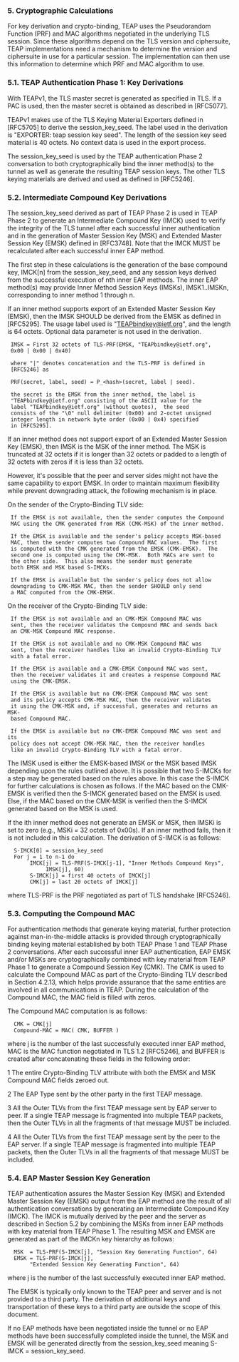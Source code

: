 ### 5.  Cryptographic Calculations

   For key derivation and crypto-binding, TEAP uses the Pseudorandom
   Function (PRF) and MAC algorithms negotiated in the underlying TLS
   session.  Since these algorithms depend on the TLS version and
   ciphersuite, TEAP implementations need a mechanism to determine the
   version and ciphersuite in use for a particular session.  The
   implementation can then use this information to determine which PRF
   and MAC algorithm to use.

### 5.1.  TEAP Authentication Phase 1: Key Derivations

   With TEAPv1, the TLS master secret is generated as specified in TLS.
   If a PAC is used, then the master secret is obtained as described in
   [RFC5077].

   TEAPv1 makes use of the TLS Keying Material Exporters defined in
   [RFC5705] to derive the session_key_seed.  The label used in the
   derivation is "EXPORTER: teap session key seed".  The length of the
   session key seed material is 40 octets.  No context data is used in
   the export process.

   The session_key_seed is used by the TEAP authentication Phase 2
   conversation to both cryptographically bind the inner method(s) to
   the tunnel as well as generate the resulting TEAP session keys.  The
   other TLS keying materials are derived and used as defined in
   [RFC5246].

### 5.2.  Intermediate Compound Key Derivations

   The session_key_seed derived as part of TEAP Phase 2 is used in TEAP
   Phase 2 to generate an Intermediate Compound Key (IMCK) used to
   verify the integrity of the TLS tunnel after each successful inner
   authentication and in the generation of Master Session Key (MSK) and
   Extended Master Session Key (EMSK) defined in [RFC3748].  Note that
   the IMCK MUST be recalculated after each successful inner EAP method.

   The first step in these calculations is the generation of the base
   compound key, IMCK[n] from the session_key_seed, and any session keys
   derived from the successful execution of nth inner EAP methods.  The
   inner EAP method(s) may provide Inner Method Session Keys (IMSKs),
   IMSK1..IMSKn, corresponding to inner method 1 through n.

   If an inner method supports export of an Extended Master Session Key
   (EMSK), then the IMSK SHOULD be derived from the EMSK as defined in
   [RFC5295].  The usage label used is "TEAPbindkey@ietf.org", and the
   length is 64 octets.  Optional data parameter is not used in the
   derivation.

     IMSK = First 32 octets of TLS-PRF(EMSK, "TEAPbindkey@ietf.org",
     0x00 | 0x00 | 0x40)

     where "|" denotes concatenation and the TLS-PRF is defined in
     [RFC5246] as 
     
     PRF(secret, label, seed) = P_<hash>(secret, label | seed).

     the secret is the EMSK from the inner method, the label is 
     "TEAPbindkey@ietf.org" consisting of the ASCII value for the
     label "TEAPbindkey@ietf.org" (without quotes),  the seed 
     consists of the "\0" null delimiter (0x00) and 2-octet unsigned 
     integer length in network byte order (0x00 | 0x4) specified 
     in [RFC5295].


   If an inner method does not support export of an Extended Master
   Session Key (EMSK), then IMSK is the MSK of the inner method.  The
   MSK is truncated at 32 octets if it is longer than 32 octets or
   padded to a length of 32 octets with zeros if it is less than 32
   octets.

   However, it's possible that the peer and server sides might not have
   the same capability to export EMSK.  In order to maintain maximum
   flexibility while prevent downgrading attack, the following mechanism
   is in place.

   On the sender of the Crypto-Binding TLV side:    

     If the EMSK is not available, then the sender computes the Compound
     MAC using the CMK generated from MSK (CMK-MSK) of the inner method.

     If the EMSK is available and the sender's policy accepts MSK-based
     MAC, then the sender computes two Compound MAC values.  The first
     is computed with the CMK generated from the EMSK (CMK-EMSK).  The 
     second one is computed using the CMK-MSK.  Both MACs are sent to
     the other side.  This also means the sender must generate
     both EMSK and MSK based S-IMCKs.

     If the EMSK is available but the sender's policy does not allow
     downgrading to CMK-MSK MAC, then the sender SHOULD only send
     a MAC computed from the CMK-EMSK.

  On the receiver of the Crypto-Binding TLV side:
     
     If the EMSK is not available and an CMK-MSK Compound MAC was
     sent, then the receiver validates the Compound MAC and sends back
     an CMK-MSK Compound MAC response.

     If the EMSK is not available and no CMK-MSK Compound MAC was
     sent, then the receiver handles like an invalid Crypto-Binding TLV
     with a fatal error.

     If the EMSK is available and a CMK-EMSK Compound MAC was sent,
     then the receiver validates it and creates a response Compound MAC
     using the CMK-EMSK.

     If the EMSK is available but no CMK-EMSK Compound MAC was sent
     and its policy accepts CMK-MSK MAC, then the receiver validates
     it using the CMK-MSK and, if successful, generates and returns an MSK-
     based Compound MAC.

     If the EMSK is available but no CMK-EMSK Compound MAC was sent and its
     policy does not accept CMK-MSK MAC, then the receiver handles
     like an invalid Crypto-Binding TLV with a fatal error.
      
  The IMSK used is either the EMSK-based IMSK or the MSK based IMSK depending
  upon the rules outlined above.  It is possible that two S-IMCKs for a step 
  may be generated based on the rules above.  In this case the S-IMCK for further
  calculations is chosen as follows.  If the MAC based 
  on the CMK-EMSK is verified then the S-IMCK generated based on the EMSK is 
  used.  Else, if the MAC based on the CMK-MSK is verified then the S-IMCK 
  generated based on the MSK is used.  

  If the ith inner method does not generate an EMSK or MSK, then IMSKi
  is set to zero (e.g., MSKi = 32 octets of 0x00s).  If an inner method
  fails, then it is not included in this calculation.  The derivation of 
  S-IMCK is as follows:

      S-IMCK[0] = session_key_seed
      For j = 1 to n-1 do
           IMCK[j] = TLS-PRF(S-IMCK[j-1], "Inner Methods Compound Keys",
                IMSK[j], 60)
           S-IMCK[j] = first 40 octets of IMCK[j]
           CMK[j] = last 20 octets of IMCK[j]

   where TLS-PRF is the PRF negotiated as part of TLS handshake
   [RFC5246].

### 5.3.  Computing the Compound MAC

   For authentication methods that generate keying material, further
   protection against man-in-the-middle attacks is provided through
   cryptographically binding keying material established by both TEAP
   Phase 1 and TEAP Phase 2 conversations.  After each successful inner
   EAP authentication, EAP EMSK and/or MSKs are cryptographically
   combined with key material from TEAP Phase 1 to generate a Compound
   Session Key (CMK).  The CMK is used to calculate the Compound MAC as
   part of the Crypto-Binding TLV described in Section 4.2.13, which
   helps provide assurance that the same entities are involved in all
   communications in TEAP.  During the calculation of the Compound MAC,
   the MAC field is filled with zeros.

   The Compound MAC computation is as follows:

      CMK = CMK[j]
      Compound-MAC = MAC( CMK, BUFFER )

   where j is the number of the last successfully executed inner EAP
   method, MAC is the MAC function negotiated in TLS 1.2 [RFC5246], and
   BUFFER is created after concatenating these fields in the following
   order:

   1  The entire Crypto-Binding TLV attribute with both the EMSK and MSK
      Compound MAC fields zeroed out.

   2  The EAP Type sent by the other party in the first TEAP message.

   3  All the Outer TLVs from the first TEAP message sent by EAP server
      to peer.  If a single TEAP message is fragmented into multiple
      TEAP packets, then the Outer TLVs in all the fragments of that
      message MUST be included.

   4  All the Outer TLVs from the first TEAP message sent by the peer to
      the EAP server.  If a single TEAP message is fragmented into
      multiple TEAP packets, then the Outer TLVs in all the fragments of
      that message MUST be included.

### 5.4.  EAP Master Session Key Generation

   TEAP authentication assures the Master Session Key (MSK) and Extended
   Master Session Key (EMSK) output from the EAP method are the result
   of all authentication conversations by generating an Intermediate
   Compound Key (IMCK).  The IMCK is mutually derived by the peer and
   the server as described in Section 5.2 by combining the MSKs from
   inner EAP methods with key material from TEAP Phase 1.  The resulting
   MSK and EMSK are generated as part of the IMCKn key hierarchy as
   follows:

      MSK  = TLS-PRF(S-IMCK[j], "Session Key Generating Function", 64)
      EMSK = TLS-PRF(S-IMCK[j],
           "Extended Session Key Generating Function", 64)

   where j is the number of the last successfully executed inner EAP
   method.

   The EMSK is typically only known to the TEAP peer and server and is
   not provided to a third party.  The derivation of additional keys and
   transportation of these keys to a third party are outside the scope
   of this document.

   If no EAP methods have been negotiated inside the tunnel or no EAP
   methods have been successfully completed inside the tunnel, the MSK
   and EMSK will be generated directly from the session_key_seed meaning
   S-IMCK = session_key_seed.
